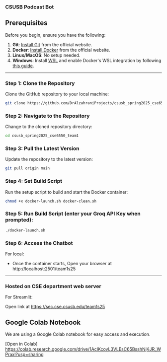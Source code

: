### CSUSB Podcast Bot

## Prerequisites

Before you begin, ensure you have the following:

1. **Git**: [Install Git](https://git-scm.com/) from the official website.
2. **Docker**: [Install Docker](https://www.docker.com) from the official website.
3. **Linux/MacOS**: No setup needed.
4. **Windows**: Install [WSL](https://learn.microsoft.com/en-us/windows/wsl/install) and enable Docker's WSL integration by following [this guide](https://docs.docker.com/desktop/windows/wsl/).

---

### Step 1: Clone the Repository

Clone the GitHub repository to your local machine:

```bash
git clone https://github.com/DrAlzahraniProjects/csusb_spring2025_cse6550_team1
```

### Step 2: Navigate to the Repository

Change to the cloned repository directory:

```bash
cd csusb_spring2025_cse6550_team1
```

### Step 3: Pull the Latest Version

Update the repository to the latest version:

```bash
git pull origin main
```

### Step 4: Set Build Script

Run the setup script to build and start the Docker container:

```bash
chmod +x docker-launch.sh docker-clean.sh
```

### Step 5: Run Build Script (enter your Groq API Key when prompted):

```bash
./docker-launch.sh
```

### Step 6: Access the Chatbot

For local:

- Once the container starts, Open your browser at http://localhost:2501/team1s25

---

### Hosted on CSE department web server

For Streamlit:

Open link at https://sec.cse.csusb.edu/team1s25

## Google Colab Notebook  

We are using a Google Colab notebook for easy access and execution.

[Open in Colab] https://colab.research.google.com/drive/1AcIKcovL3VLEsC65BsshNjKJR_WPraxI?usp=sharing
